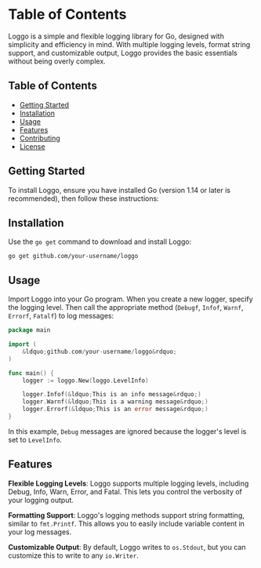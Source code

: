 
# Table of Contents

Loggo is a simple and flexible logging library for Go, designed with simplicity and efficiency in mind. With multiple logging levels, format string support, and customizable output, Loggo provides the basic essentials without being overly complex.

## Table of Contents

-   [Getting Started](#getting-started)
-   [Installation](#installation)
-   [Usage](#usage)
-   [Features](#features)
-   [Contributing](#contributing)
-   [License](#license)

## Getting Started

To install Loggo, ensure you have installed Go (version 1.14 or later is recommended), then follow these instructions:

## Installation

Use the `go get` command to download and install Loggo:


``` shell
go get github.com/your-username/loggo
```

## Usage

Import Loggo into your Go program. When you create a new logger, specify the logging level. Then call the appropriate method (`Debugf`, `Infof`, `Warnf`, `Errorf`, `Fatalf`) to log messages:

``` go
package main

import (
    &ldquo;github.com/your-username/loggo&rdquo;
)

func main() {
    logger := loggo.New(loggo.LevelInfo)

    logger.Infof(&ldquo;This is an info message&rdquo;)
    logger.Warnf(&ldquo;This is a warning message&rdquo;)
    logger.Errorf(&ldquo;This is an error message&rdquo;)
}
```

In this example, `Debug` messages are ignored because the logger's level is set to `LevelInfo`.

## Features

**Flexible Logging Levels**: Loggo supports multiple logging levels, including Debug, Info, Warn, Error, and Fatal. This lets you control the verbosity of your logging output.

**Formatting Support**: Loggo's logging methods support string formatting, similar to `fmt.Printf`. This allows you to easily include variable content in your log messages.

**Customizable Output**: By default, Loggo writes to `os.Stdout`, but you can customize this to write to any `io.Writer`.

